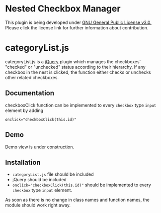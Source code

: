 Nested Checkbox Manager
=======================

This plugin is being developed under [GNU General Public License v3.0.](https://github.com/sheptang/categoryList.js/blob/master/LICENSE)
Please click the license link for further information about contribution.

# categoryList.js

categoryList.js is a [jQuery](http://jquery.com/) plugin which manages the checkboxes' "checked" or "unchecked" status according to their hierarchy. If any checkbox in the nest is clicked, the function either checks or unchecks other related checkboxes.

Documentation
-------------

checkboxClick function can be implemented to every `checkbox` type `input` element by adding

	onclick="checkboxClick(this.id)"

Demo
----

Demo view is under construction.

Installation
------------

- `categoryList.js` file should be included
- jQuery should be included
- `onclick="checkboxClick(this.id)"` should be implemented to every `checkbox` type `input` element.

As soon as there is no change in class names and function names, the module should work right away.
